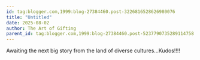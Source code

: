 ```yaml
---
id: tag:blogger.com,1999:blog-27384460.post-3226816528626980076
title: "Untitled"
date: 2025-08-02
author: The Art of Gifting
parent_id: tag:blogger.com,1999:blog-27384460.post-5237790735289114758
---
```


Awaiting the next big story from the land of diverse cultures...Kudos!!!!